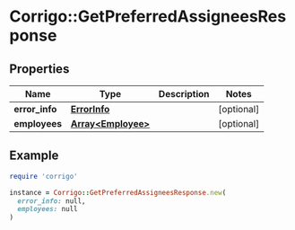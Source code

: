 # Corrigo::GetPreferredAssigneesResponse

## Properties

| Name | Type | Description | Notes |
| ---- | ---- | ----------- | ----- |
| **error_info** | [**ErrorInfo**](ErrorInfo.md) |  | [optional] |
| **employees** | [**Array&lt;Employee&gt;**](Employee.md) |  | [optional] |

## Example

```ruby
require 'corrigo'

instance = Corrigo::GetPreferredAssigneesResponse.new(
  error_info: null,
  employees: null
)
```

